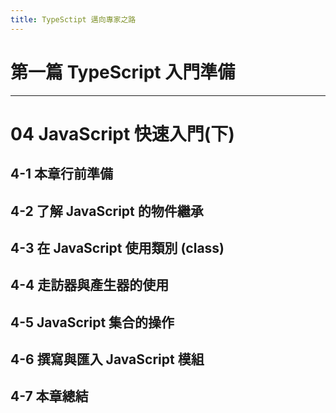 ```yaml
---
title: TypeSctipt 邁向專家之路
---
```


# 第一篇 TypeScript 入門準備
---
# 04 JavaScript 快速入門(下)

## 4-1 本章行前準備
## 4-2 了解 JavaScript 的物件繼承
## 4-3 在 JavaScript 使用類別 (class)
## 4-4 走訪器與產生器的使用
## 4-5 JavaScript 集合的操作
## 4-6 撰寫與匯入 JavaScript 模組
## 4-7 本章總結